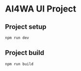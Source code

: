 # AI4WA UI Project


## Project setup

```bash
npm run dev
```

## Project build

```bash
npm run build
```